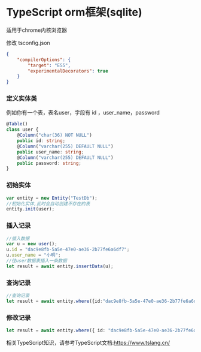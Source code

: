 # TypeScript orm框架(sqlite) 
适用于chrome内核浏览器


修改 tsconfig.json
``` json
{
    "compilerOptions": {
        "target": "ES5",
        "experimentalDecorators": true
    }
}
```


### 定义实体类
例如你有一个表，表名user，字段有 id ，user_name，password


``` typescript
@Table()
class user {
    @Column("char(36) NOT NULL")
    public id: string;
    @Column("varchar(255) DEFAULT NULL")
    public user_name: string;
    @Column("varchar(255) DEFAULT NULL")
    public password: string;
}
```

### 初始实体
``` typescript
var entity = new Entity("TestDb");
//初始化实体,此时会自动创建不存在的表
entity.init(user);
```
### 插入记录
``` typescript
//插入数据
var u = new user();
u.id = "dac9e8fb-5a5e-47e0-ae36-2b77fe6a6df7";
u.user_name = "小明";
//往user数据表插入一条数据
let result = await entity.insertData(u);
```
### 查询记录
``` typescript
//查询记录
let result = await entity.where({id:"dac9e8fb-5a5e-47e0-ae36-2b77fe6a6df7"}).getData(); 
```
### 修改记录
``` typescript
let result = await entity.where({ id: "dac9e8fb-5a5e-47e0-ae36-2b77fe6a6df7" }).updateData(u);
```
相关TypeScript知识，请参考TypeScript文档:https://www.tslang.cn/

